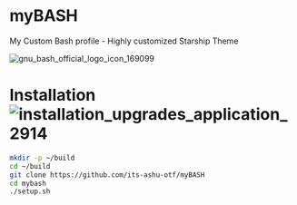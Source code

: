 # myBASH
My Custom Bash profile - Highly customized Starship Theme

![gnu_bash_official_logo_icon_169099](https://github.com/its-ashu-otf/myBASH/assets/85825366/d9ff2eaf-7295-4048-a53d-bedfd2a8d3a2)

# Installation ![installation_upgrades_application_2914](https://github.com/its-ashu-otf/myBASH/assets/85825366/0c34e36c-02f4-41b1-9da9-0a0281d11455)


```bash
mkdir -p ~/build
cd ~/build
git clone https://github.com/its-ashu-otf/myBASH
cd mybash
./setup.sh
```
